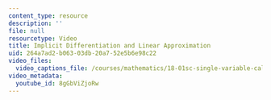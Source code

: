 ```yaml
---
content_type: resource
description: ''
file: null
resourcetype: Video
title: Implicit Differentiation and Linear Approximation
uid: 264a7ad2-b063-03db-20a7-52e5b6e98c22
video_files:
  video_captions_file: /courses/mathematics/18-01sc-single-variable-calculus-fall-2010/unit-2-applications-of-differentiation/part-a-approximation-and-curve-sketching/session-24-examples-of-linear-approximation/implicit-differentiation-and-linear-approximation/21789.vtt
video_metadata:
  youtube_id: 8gGbViZjoRw
---
```

